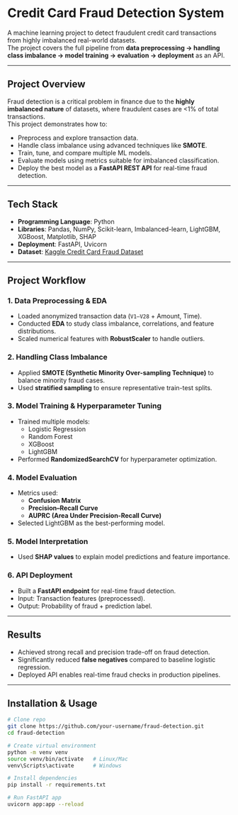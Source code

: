 # Credit Card Fraud Detection System

A machine learning project to detect fraudulent credit card transactions from highly imbalanced real-world datasets.  
The project covers the full pipeline from **data preprocessing → handling class imbalance → model training → evaluation → deployment** as an API.

---

## Project Overview
Fraud detection is a critical problem in finance due to the **highly imbalanced nature** of datasets, where fraudulent cases are <1% of total transactions.  
This project demonstrates how to:
- Preprocess and explore transaction data.
- Handle class imbalance using advanced techniques like **SMOTE**.
- Train, tune, and compare multiple ML models.
- Evaluate models using metrics suitable for imbalanced classification.
- Deploy the best model as a **FastAPI REST API** for real-time fraud detection.

---

## Tech Stack
- **Programming Language**: Python  
- **Libraries**: Pandas, NumPy, Scikit-learn, Imbalanced-learn, LightGBM, XGBoost, Matplotlib, SHAP  
- **Deployment**: FastAPI, Uvicorn  
- **Dataset**: [Kaggle Credit Card Fraud Dataset](https://www.kaggle.com/mlg-ulb/creditcardfraud)

---

## Project Workflow

### 1. Data Preprocessing & EDA
- Loaded anonymized transaction data (`V1–V28` + Amount, Time).
- Conducted **EDA** to study class imbalance, correlations, and feature distributions.
- Scaled numerical features with **RobustScaler** to handle outliers.

### 2. Handling Class Imbalance
- Applied **SMOTE (Synthetic Minority Over-sampling Technique)** to balance minority fraud cases.
- Used **stratified sampling** to ensure representative train-test splits.

### 3. Model Training & Hyperparameter Tuning
- Trained multiple models:
  - Logistic Regression
  - Random Forest
  - XGBoost
  - LightGBM
- Performed **RandomizedSearchCV** for hyperparameter optimization.

### 4. Model Evaluation
- Metrics used:
  - **Confusion Matrix**
  - **Precision–Recall Curve**
  - **AUPRC (Area Under Precision-Recall Curve)**
- Selected LightGBM as the best-performing model.

### 5. Model Interpretation
- Used **SHAP values** to explain model predictions and feature importance.

### 6. API Deployment
- Built a **FastAPI endpoint** for real-time fraud detection.
- Input: Transaction features (preprocessed).
- Output: Probability of fraud + prediction label.

---

## Results
- Achieved strong recall and precision trade-off on fraud detection.
- Significantly reduced **false negatives** compared to baseline logistic regression.
- Deployed API enables real-time fraud checks in production pipelines.

---

## Installation & Usage

```bash
# Clone repo
git clone https://github.com/your-username/fraud-detection.git
cd fraud-detection

# Create virtual environment
python -m venv venv
source venv/bin/activate   # Linux/Mac
venv\Scripts\activate      # Windows

# Install dependencies
pip install -r requirements.txt

# Run FastAPI app
uvicorn app:app --reload
